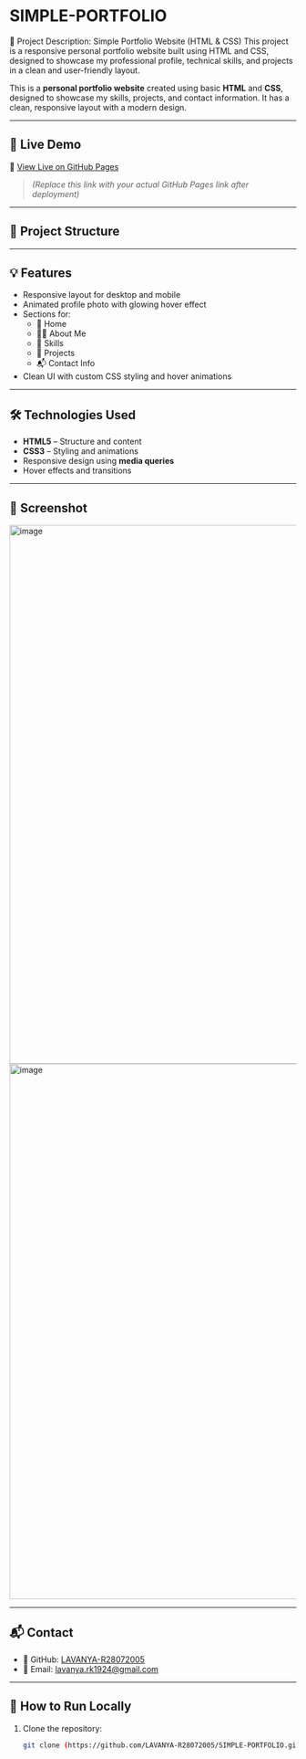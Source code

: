# SIMPLE-PORTFOLIO
📌 Project Description: Simple Portfolio Website (HTML &amp; CSS) This project is a responsive personal portfolio website built using HTML and CSS, designed to showcase my professional profile, technical skills, and projects in a clean and user-friendly layout. 

This is a **personal portfolio website** created using basic **HTML** and **CSS**, designed to showcase my skills, projects, and contact information. It has a clean, responsive layout with a modern design.

---

## 🌟 Live Demo

🔗 [View Live on GitHub Pages](https://LAVANYA-R28072005.github.io/SIMPLE-PORTFOLIO)

> *(Replace this link with your actual GitHub Pages link after deployment)*

---

## 📂 Project Structure


---

## 💡 Features

- Responsive layout for desktop and mobile
- Animated profile photo with glowing hover effect
- Sections for:
  - 👋 Home
  - 👩‍💻 About Me
  - 💼 Skills
  - 📁 Projects
  - 📬 Contact Info
- Clean UI with custom CSS styling and hover animations

---

## 🛠️ Technologies Used

- **HTML5** – Structure and content
- **CSS3** – Styling and animations
- Responsive design using **media queries**
- Hover effects and transitions

---

## 📸 Screenshot
<img width="944" alt="image" src="https://github.com/user-attachments/assets/02352c0f-61e4-49ce-9e9f-58596ab23c1d" />
<img width="938" alt="image" src="https://github.com/user-attachments/assets/08844294-2aee-4279-b440-f7c0166321eb" />


---

## 📬 Contact

- 💼 GitHub: [LAVANYA-R28072005](https://github.com/LAVANYA-R28072005)
- 📧 Email: [lavanya.rk1924@gmail.com](mailto:lavanya.rk1924@gmail.com)

---

## 🚀 How to Run Locally

1. Clone the repository:
   ```bash
   git clone (https://github.com/LAVANYA-R28072005/SIMPLE-PORTFOLIO.git)
